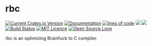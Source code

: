 # rbc
[![Current Crates.io Version](https://img.shields.io/crates/v/rbc.svg)](https://crates.io/crates/rbc)
[![Documentation](https://docs.rs/rbc/badge.svg)](https://docs.rs/rbc/)
[![lines of code](https://tokei.rs/b1/github/sci4me/rbc)](https://github.com/sci4me/rbc)
[![](https://img.shields.io/crates/d/rbc.svg)](https://crates.io/crates/rbc)
[![](https://img.shields.io/github/issues-raw/sci4me/rbc.svg)](https://github.com/sci4me/rbc/issues)
[![Build Status](https://travis-ci.org/sci4me/rbc.svg?branch=master)](https://travis-ci.org/sci4me/rbc)
[![MIT Licence](https://badges.frapsoft.com/os/mit/mit.svg?v=103)](https://opensource.org/licenses/mit-license.php)
[![Open Source Love](https://badges.frapsoft.com/os/v1/open-source.svg?v=103)](https://github.com/ellerbrock/open-source-badges/)

rbc is an optimizing Brainfuck to C compiler.